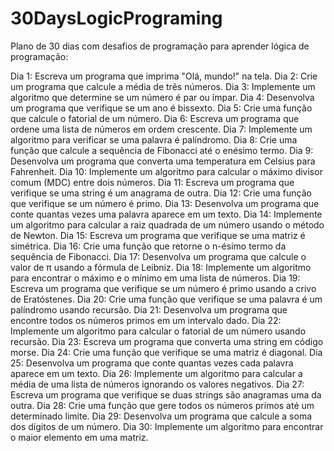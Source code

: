 # 30DaysLogicPrograming

Plano de 30 dias com desafios de programação para aprender lógica de programação:

Dia 1: Escreva um programa que imprima "Olá, mundo!" na tela.
Dia 2: Crie um programa que calcule a média de três números.
Dia 3: Implemente um algoritmo que determine se um número é par ou ímpar.
Dia 4: Desenvolva um programa que verifique se um ano é bissexto.
Dia 5: Crie uma função que calcule o fatorial de um número.
Dia 6: Escreva um programa que ordene uma lista de números em ordem crescente.
Dia 7: Implemente um algoritmo para verificar se uma palavra é palíndromo.
Dia 8: Crie uma função que calcule a sequência de Fibonacci até o enésimo termo.
Dia 9: Desenvolva um programa que converta uma temperatura em Celsius para Fahrenheit.
Dia 10: Implemente um algoritmo para calcular o máximo divisor comum (MDC) entre dois números.
Dia 11: Escreva um programa que verifique se uma string é um anagrama de outra.
Dia 12: Crie uma função que verifique se um número é primo.
Dia 13: Desenvolva um programa que conte quantas vezes uma palavra aparece em um texto.
Dia 14: Implemente um algoritmo para calcular a raiz quadrada de um número usando o método de Newton.
Dia 15: Escreva um programa que verifique se uma matriz é simétrica.
Dia 16: Crie uma função que retorne o n-ésimo termo da sequência de Fibonacci.
Dia 17: Desenvolva um programa que calcule o valor de π usando a fórmula de Leibniz.
Dia 18: Implemente um algoritmo para encontrar o máximo e o mínimo em uma lista de números.
Dia 19: Escreva um programa que verifique se um número é primo usando a crivo de Eratóstenes.
Dia 20: Crie uma função que verifique se uma palavra é um palíndromo usando recursão.
Dia 21: Desenvolva um programa que encontre todos os números primos em um intervalo dado.
Dia 22: Implemente um algoritmo para calcular o fatorial de um número usando recursão.
Dia 23: Escreva um programa que converta uma string em código morse.
Dia 24: Crie uma função que verifique se uma matriz é diagonal.
Dia 25: Desenvolva um programa que conte quantas vezes cada palavra aparece em um texto.
Dia 26: Implemente um algoritmo para calcular a média de uma lista de números ignorando os valores negativos.
Dia 27: Escreva um programa que verifique se duas strings são anagramas uma da outra.
Dia 28: Crie uma função que gere todos os números primos até um determinado limite.
Dia 29: Desenvolva um programa que calcule a soma dos dígitos de um número.
Dia 30: Implemente um algoritmo para encontrar o maior elemento em uma matriz.
